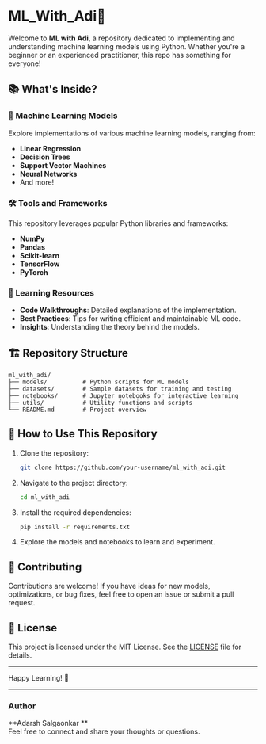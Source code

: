 # ML_With_Adi🌟

Welcome to **ML with Adi**, a repository dedicated to implementing and understanding machine learning models using Python. Whether you're a beginner or an experienced practitioner, this repo has something for everyone!

## 📚 What's Inside?

### 🚀 Machine Learning Models
Explore implementations of various machine learning models, ranging from:
- **Linear Regression**
- **Decision Trees**
- **Support Vector Machines**
- **Neural Networks**
- And more!

### 🛠️ Tools and Frameworks
This repository leverages popular Python libraries and frameworks:
- **NumPy**
- **Pandas**
- **Scikit-learn**
- **TensorFlow**
- **PyTorch**

### 📖 Learning Resources
- **Code Walkthroughs**: Detailed explanations of the implementation.
- **Best Practices**: Tips for writing efficient and maintainable ML code.
- **Insights**: Understanding the theory behind the models.

## 🏗️ Repository Structure
```
ml_with_adi/
├── models/          # Python scripts for ML models
├── datasets/        # Sample datasets for training and testing
├── notebooks/       # Jupyter notebooks for interactive learning
├── utils/           # Utility functions and scripts
└── README.md        # Project overview
```

## 🌟 How to Use This Repository
1. Clone the repository:
   ```bash
   git clone https://github.com/your-username/ml_with_adi.git
   ```
2. Navigate to the project directory:
   ```bash
   cd ml_with_adi
   ```
3. Install the required dependencies:
   ```bash
   pip install -r requirements.txt
   ```
4. Explore the models and notebooks to learn and experiment.

## 🤝 Contributing
Contributions are welcome! If you have ideas for new models, optimizations, or bug fixes, feel free to open an issue or submit a pull request.

## 📜 License
This project is licensed under the MIT License. See the [LICENSE](LICENSE) file for details.

---

Happy Learning! 🚀

---

### Author
**Adarsh Salgaonkar **  
Feel free to connect and share your thoughts or questions.
